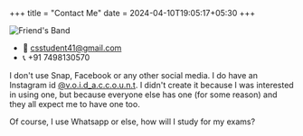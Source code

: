 +++
title = "Contact Me"
date = 2024-04-10T19:05:17+05:30
+++

![Friend's Band](/pix/gifs/apu_band.gif)

- 📧 csstudent41@gmail.com
- 📞 +91 7498130570

I don't use Snap, Facebook or any other social media.
I do have an Instagram id [@v.o.i.d_a.c.c.o.u.n.t](https://www.instagram.com/v.o.i.d_a.c.c.o.u.n.t/).
I didn't create it because I was interested in using one, but because everyone else has one (for some reason) and they all expect me to have one too.

Of course, I use Whatsapp or else, how will I study for my exams?
